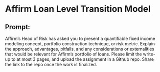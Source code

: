 # Affirm Loan Level Transition Model 

## Prompt:
Affirm’s Head of Risk has asked you to present a quantifiable fixed income modeling concept, portfolio construction technique, or risk metric. Explain the approach, advantages, pitfalls, and any considerations or externalities that would be relevant for Affirm’s portfolio of loans. Please limit the write-up to at most 3 pages, and upload the assignment in a Github repo. Share the link to the repo once the work is finalized.
